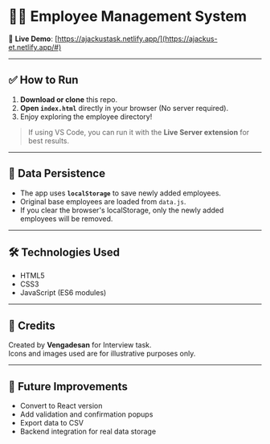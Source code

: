 # 🧑‍💼 Employee Management System

🔗 **Live Demo**: [https://ajackustask.netlify.app/](https://ajackus-et.netlify.app/#)

---

## ✅ How to Run

1. **Download or clone** this repo.
2. **Open `index.html`** directly in your browser (No server required).
3. Enjoy exploring the employee directory!

> If using VS Code, you can run it with the **Live Server extension** for best results.

---

## 💾 Data Persistence

- The app uses **`localStorage`** to save newly added employees.
- Original base employees are loaded from `data.js`.
- If you clear the browser's localStorage, only the newly added employees will be removed.

---

## 🛠️ Technologies Used

- HTML5  
- CSS3  
- JavaScript (ES6 modules)

---

## 🙌 Credits

Created by **Vengadesan** for Interview task.  
Icons and images used are for illustrative purposes only.

---

## 📌 Future Improvements

- Convert to React version  
- Add validation and confirmation popups  
- Export data to CSV  
- Backend integration for real data storage  

